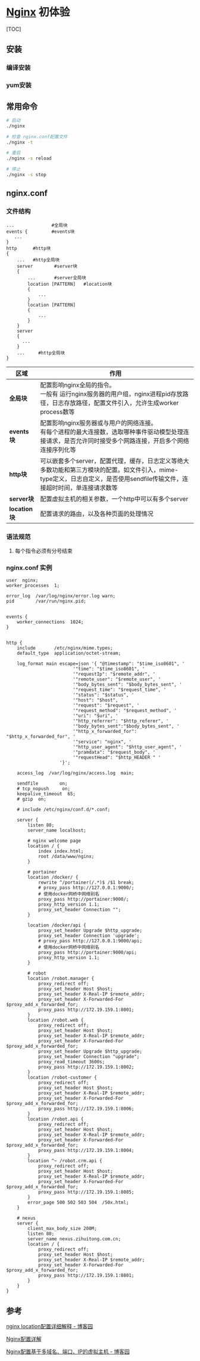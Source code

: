 # <u>Nginx</u> 初体验

[TOC]



## 安装



### 编译安装



### yum安装





## 常用命令

```sh
# 启动
./nginx 

# 检查 nginx.conf配置文件
./nginx -t

# 重启
./nginx -s reload

# 停止
./nginx -s stop
```





## nginx.conf



### 文件结构

```nginx
...              #全局块
events {         #events块
   ...
}
http      #http块
{
    ...   #http全局块
    server        #server块
    { 
        ...       #server全局块
        location [PATTERN]   #location块
        {
            ...
        }
        location [PATTERN] 
        {
            ...
        }
    }
    server
    {
      ...
    }
    ...     #http全局块
}
```

| 区域           | 作用                                                         |
| -------------- | ------------------------------------------------------------ |
| **全局块**     | 配置影响nginx全局的指令。<br />一般有 运行nginx服务器的用户组，nginx进程pid存放路径，日志存放路径，配置文件引入，允许生成worker process数等 |
| **events块**   | 配置影响nginx服务器或与用户的网络连接。<br />有每个进程的最大连接数，选取哪种事件驱动模型处理连接请求，是否允许同时接受多个网路连接，开启多个网络连接序列化等 |
| **http块**     | 可以嵌套多个server，配置代理，缓存，日志定义等绝大多数功能和第三方模块的配置。如文件引入，mime-type定义，日志自定义，是否使用sendfile传输文件，连接超时时间，单连接请求数等 |
| **server块**   | 配置虚拟主机的相关参数，一个http中可以有多个server           |
| **location块** | 配置请求的路由，以及各种页面的处理情况                       |



### 语法规范

1. 每个指令必须有分号结束





### nginx.conf 实例

```nginx
user  nginx;
worker_processes  1;

error_log  /var/log/nginx/error.log warn;
pid        /var/run/nginx.pid;


events {
    worker_connections  1024;
}


http {
    include       /etc/nginx/mime.types;
    default_type  application/octet-stream;

    log_format main escape=json '{ "@timestamp": "$time_iso8601", '
                         '"time": "$time_iso8601", '
                         '"requestIp": "$remote_addr", '
                         '"remote_user": "$remote_user", '
                         '"body_bytes_sent": "$body_bytes_sent", '
                         '"request_time": "$request_time", '
                         '"status": "$status", '
                         '"host": "$host", '
                         '"request": "$request", '
                         '"request_method": "$request_method", '
                         '"uri": "$uri", '
                         '"http_referrer": "$http_referer", '
                         '"body_bytes_sent":"$body_bytes_sent", '
                         '"http_x_forwarded_for": "$http_x_forwarded_for", '
                         '"service": "nginx", '
                         '"http_user_agent": "$http_user_agent", '
                         '"pramdata": "$request_body", '
                         '"requestHead": "$http_HEADER " '
                    '}';

    access_log  /var/log/nginx/access.log  main;

    sendfile        on;
    # tcp_nopush     on;
    keepalive_timeout  65;
    # gzip  on;

    # include /etc/nginx/conf.d/*.conf;
    
    server {
        listen 80;
        server_name localhost;
        
        # nginx welcome page
        location / {
            index index.html;
            root /data/www/nginx;
        }

        # portainer
        location /docker/ {
            rewrite ^/portainer(/.*)$ /$1 break;
            # proxy_pass http://127.0.0.1:9000/;
            # 使用docker网桥中网络别名
            proxy_pass http://portainer:9000/;
            proxy_http_version 1.1;
            proxy_set_header Connection "";
        }

        location /docker/api {
            proxy_set_header Upgrade $http_upgrade;
            proxy_set_header Connection 'upgrade';
            # proxy_pass http://127.0.0.1:9000/api;
            # 使用docker网桥中网络别名
            proxy_pass http://portainer:9000/api;
            proxy_http_version 1.1;
        }

        # robot
        location /robot.manager {
            proxy_redirect off;
            proxy_set_header Host $host;
            proxy_set_header X-Real-IP $remote_addr;
            proxy_set_header X-Forwarded-For $proxy_add_x_forwarded_for;
            proxy_pass http://172.19.159.1:8001;
        }
        location /robot.web {
            proxy_redirect off;
            proxy_set_header Host $host;
            proxy_set_header X-Real-IP $remote_addr;
            proxy_set_header X-Forwarded-For $proxy_add_x_forwarded_for;
            proxy_set_header Upgrade $http_upgrade;
            proxy_set_header Connection "upgrade";
            proxy_read_timeout 3600s;
            proxy_pass http://172.19.159.1:8002;
        }
        location /robot-customer {
            proxy_redirect off;
            proxy_set_header Host $host;
            proxy_set_header X-Real-IP $remote_addr;
            proxy_set_header X-Forwarded-For $proxy_add_x_forwarded_for;
            proxy_pass http://172.19.159.1:8006;
        }
        location /robot.api {
            proxy_redirect off;
            proxy_set_header Host $host;
            proxy_set_header X-Real-IP $remote_addr;
            proxy_set_header X-Forwarded-For $proxy_add_x_forwarded_for;
            proxy_pass http://172.19.159.1:8004;
        }
        location ^~ /robot.crm.api {
            proxy_redirect off;
            proxy_set_header Host $host;
            proxy_set_header X-Real-IP $remote_addr;
            proxy_set_header X-Forwarded-For $proxy_add_x_forwarded_for;
            proxy_pass http://172.19.159.1:8085;
        }
        error_page 500 502 503 504  /50x.html;
    }

    # nexus
    server {
        client_max_body_size 200M;
        listen 80;
        server_name nexus.zihuitong.com.cn;
        location / {
            proxy_redirect off;
            proxy_set_header Host $host;
            proxy_set_header X-Real-IP $remote_addr;
            proxy_set_header X-Forwarded-For $proxy_add_x_forwarded_for;
            proxy_pass http://172.19.159.1:8801;
        }
    }
}

```



## 参考

[nginx location配置详细解释 - 博客园](https://www.cnblogs.com/jpfss/p/10418150.html)

[Nginx配置详解](https://www.cnblogs.com/knowledgesea/p/5175711.html)

[Nginx配置基于多域名、端口、IP的虚拟主机 - 博客园](https://www.cnblogs.com/ssgeek/p/9220922.html)